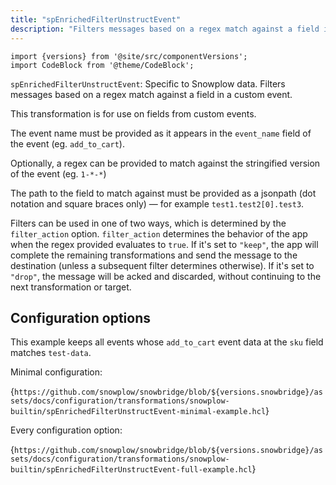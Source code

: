 ```yaml
---
title: "spEnrichedFilterUnstructEvent"
description: "Filters messages based on a regex match against a field in a custom event."
---
```


```mdx-code-block
import {versions} from '@site/src/componentVersions';
import CodeBlock from '@theme/CodeBlock';
```

`spEnrichedFilterUnstructEvent`: Specific to Snowplow data.  Filters messages based on a regex match against a field in a custom event.

This transformation is for use on fields from custom events.

The event name must be provided as it appears in the `event_name` field of the event (eg. `add_to_cart`). 

Optionally, a regex can be provided to match against the stringified version of the event (eg. `1-*-*`)

The path to the field to match against must be provided as a jsonpath (dot notation and square braces only) — for example `test1.test2[0].test3`.

Filters can be used in one of two ways, which is determined by the `filter_action` option. `filter_action` determines the behavior of the app when the regex provided evaluates to `true`. If it's set to `"keep"`, the app will complete the remaining transformations and send the message to the destination (unless a subsequent filter determines otherwise). If it's set to `"drop"`, the message will be acked and discarded, without continuing to the next transformation or target.

## Configuration options

This example keeps all events whose `add_to_cart` event data at the `sku` field matches `test-data`.

Minimal configuration:

<CodeBlock language="hcl" reference>{`
https://github.com/snowplow/snowbridge/blob/${versions.snowbridge}/assets/docs/configuration/transformations/snowplow-builtin/spEnrichedFilterUnstructEvent-minimal-example.hcl
`}</CodeBlock>

Every configuration option:

<CodeBlock language="hcl" reference>{`
https://github.com/snowplow/snowbridge/blob/${versions.snowbridge}/assets/docs/configuration/transformations/snowplow-builtin/spEnrichedFilterUnstructEvent-full-example.hcl
`}</CodeBlock>
